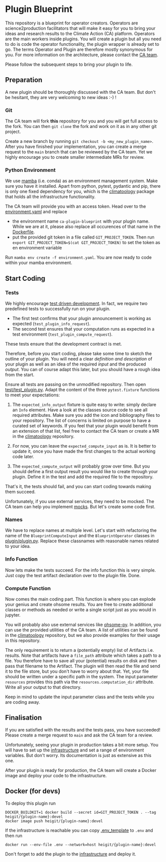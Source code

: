 # Plugin Blueprint

This repository is a blueprint for operator creators. Operators are science2production facilitators that will make it easy for you to bring your ideas and research results to the Climate Action (CA) platform. Operators are the main workers inside plugins. You will create a plugin but all you need to do is code the operator functionality, the plugin wrapper is already set to go. The terms Operator and Plugin are therefore mostly synonymous for you. For more information on the architecture, please contact the [CA team](https://heigit.org/).

Please follow the subsequent steps to bring your plugin to life.

## Preparation

A new plugin should be thoroughly discussed with the CA team. But don't be hesitant, they are very welcoming to new ideas :-) !

### Git

The CA team will fork **this** repository for you and you will get full access to the fork. You can then `git clone` the fork and work on it as in any other git project.

Create a new branch by running `git checkout -b <my_new_plugin_name>`.
After you have finished your implementation, you can create a merge request to the `main` branch that can be reviewed by the CA team.
Yet we highly encourage you to create smaller intermediate MRs for review.

### Python Environment

We use [mamba](https://mamba.readthedocs.io/en/latest/) (i.e. conda) as an environment management system.
Make sure you have it installed.
Apart from python, pytest, pydantic and pip, there is only one fixed dependency for you, which is the [climatoology](https://gitlab.gistools.geog.uni-heidelberg.de/climate-action/climatoology) package that holds all the infrastructure functionality.

The CA team will provide you with an access token. Head over to the [environment.yaml](environment.yaml) and replace 
 
 - the environment name `ca-plugin-blueprint` with your plugin name. While we are at it, please also replace all occurences of that name in the [Dockerfile](Dockerfile).
 - put the provided git token in a file called `GIT_PROJECT_TOKEN`. Then run `export GIT_PROJECT_TOKEN=$(cat GIT_PROJECT_TOKEN)` to set the token as en environment variable

Run `mamba env create -f environment.yaml`. You are now ready to code within your mamba environment.

## Start Coding

### Tests

We highly encourage [test driven development](https://en.wikipedia.org/wiki/Test-driven_development).
In fact, we require two predefined tests to successfully run on your plugin.

 - The first test confirms that your plugin announcement is working as expected (`test_plugin_info_request`).
 - The second test ensures that your computation runs as expected in a test environment (`test_plugin_compute_request`).

These tests ensure that the development contract is met.

Therefore, before you start coding, please take some time to sketch the outline of your plugin.
You will need a clear _definition and description_ of your plugin as well as an idea of the required _input_ and the produced _output_.
You can of course adapt this later, but you should have a rough idea from the start.

Ensure all tests are passing on the unmodified repository.
Then open [test/test_plugin.py](test/test_plugin.py).
Adapt the content of the three `pytest.fixture` functions to meet your expectations:

 1. The `expected_info_output` fixture is quite easy to write:
simply declare an `Info` element.
Have a look at the classes source code to see all required attributes.
Make sure you add the icon and bibliography files to your repository.
The list of concerns is limited on purpose to have a curated set of keywords.
If you feel that your plugin would benefit from an extension of that list, feel free to contact the CA team or create a MR in the [climatoology](https://gitlab.gistools.geog.uni-heidelberg.de/climate-action/climatoology) repository.

 2. For now, you can leave the `expected_compute_input` as is.
It is better to update it, once you have made the first changes to the actual working code later.

 3. The `expected_compute_output` will probably grow over time.
But you should define a first output result you would like to create through your plugin.
Define it in the test and add the required file to the repository. 

That's it, the tests should fail, and you can start coding towards making them succeed.

Unfortunately, if you use external services, they need to be mocked.
The CA team can help you implement [mocks](https://docs.python.org/3/library/unittest.mock.html).
But let's create some code first.

### Names

We have to replace names at multiple level.
Let's start with refactoring the name of the `BlueprintComputeInput` and the `BlueprintOperator` classes in [plugin/plugin.py](plugin/plugin.py).
Replace these classnames with reasonable names related to your idea.

### Info Function

Now lets make the tests succeed.
For the info function this is very simple.
Just copy the test artifact declaration over to the plugin file.
Done.

### Compute Function

Now comes the main coding part.
This function is where you can explode your genius and create ohsome results.
You are free to create additional classes or methods as needed or write a single script just as you would in jupyter.

You will probably also use external services like [ohsome-py](https://github.com/GIScience/ohsome-py).
In addition, you can use the provided utilities of the CA team.
A list of utilities can be found in the [climatoology](https://gitlab.gistools.geog.uni-heidelberg.de/climate-action/climatoology) repository, but we also provide examples for their usage in this repository.

The only requirement is to return a (potentially empty) list of Artifacts i.e. results.
Note that artifacts have a `file_path` attribute which takes a path to a file.
You therefore have to save all your (potential) results on disk and then pass that filename to the Artifact.
The plugin will then read the file and send it to the file store, but you don't have to worry about that.
Yet, your file should be written under a specific path in the system. The input parameter `resources` provides this path via the `resources.computation_dir` attribute.
Write all your output to that directory.

Keep in mind to update the input parameter class and the tests while you are coding away.

## Finalisation

If you are satisfied with the results and the tests pass, you have succeeded!
Please create a merge request to `main` and ask the CA team for a review.

Unfortunately, seeing your plugin in production takes a bit more setup.
You will have to set up the [infrastructure](https://gitlab.gistools.geog.uni-heidelberg.de/climate-action/infrastructure) and set a range of environment variables.
But don't worry. Its documentation is just as extensive as this one.

After your plugin is ready for production, the CA team will create a Docker image and deploy your code to the infrastructure.

## Docker (for devs)

To deploy this plugin run

```shell
DOCKER_BUILDKIT=1 docker build --secret id=GIT_PROJECT_TOKEN . --tag heigit/{plugin-name}:devel
docker image push heigit/{plugin-name}:devel
```

If the infrastructure is reachable you can copy [.env_template](.env_template) to `.env` and then run 

```shell
docker run --env-file .env --network=host heigit/{plugin-name}:devel
```

Don't forget to add the plugin to the [infrastructure](https://gitlab.gistools.geog.uni-heidelberg.de/climate-action/infrastructure) and deploy it.
